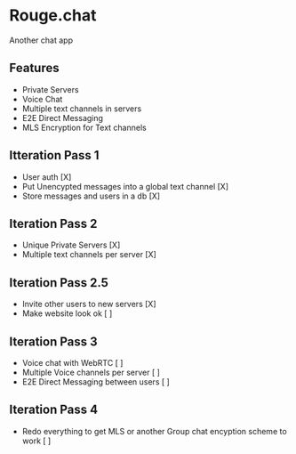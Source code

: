 # Rouge.chat
Another chat app

## Features
+ Private Servers
+ Voice Chat
+ Multiple text channels in servers
+ E2E Direct Messaging
+ MLS Encryption for Text channels

## Itteration Pass 1
+ User auth [X]
+ Put Unencypted messages into a global text channel [X]
+ Store messages and users in a db [X]

## Iteration Pass 2
+ Unique Private Servers [X]
+ Multiple text channels per server [X]

## Iteration Pass 2.5
+ Invite other users to new servers [X]
+ Make website look ok [ ]

## Iteration Pass 3
+ Voice chat with WebRTC [ ]
+ Multiple Voice channels per server [ ]
+ E2E Direct Messaging between users [ ]

## Iteration Pass 4
+ Redo everything to get MLS or another Group chat encyption scheme to work [ ]